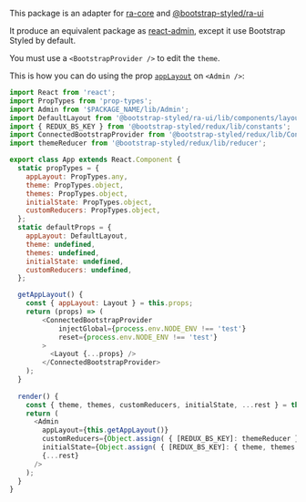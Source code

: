 This package is an adapter for [ra-core](https://www.npmjs.com/package/ra-core) and [@bootstrap-styled/ra-ui](https://www.npmjs.com/package/@bootstrap-styled/ra-ui)

It produce an equivalent package as [react-admin](https://www.npmjs.com/package/react-admin), except it use Bootstrap Styled by default.

You must use a `<BootstrapProvider />` to edit the `theme`.

This is how you can do using the prop [`appLayout`](https://marmelab.com/react-admin/Admin.html#applayout) on `<Admin />`:


```js static
import React from 'react';
import PropTypes from 'prop-types';
import Admin from '$PACKAGE_NAME/lib/Admin';
import DefaultLayout from '@bootstrap-styled/ra-ui/lib/components/layout/Layout';
import { REDUX_BS_KEY } from '@bootstrap-styled/redux/lib/constants';
import ConnectedBootstrapProvider from '@bootstrap-styled/redux/lib/ConnectedBootstrapProvider';
import themeReducer from '@bootstrap-styled/redux/lib/reducer';

export class App extends React.Component {
  static propTypes = {
    appLayout: PropTypes.any,
    theme: PropTypes.object,
    themes: PropTypes.object,
    initialState: PropTypes.object,
    customReducers: PropTypes.object,
  };
  static defaultProps = {
    appLayout: DefaultLayout,
    theme: undefined,
    themes: undefined,
    initialState: undefined,
    customReducers: undefined,
  };

  getAppLayout() {
    const { appLayout: Layout } = this.props;
    return (props) => (
        <ConnectedBootstrapProvider
            injectGlobal={process.env.NODE_ENV !== 'test'}
            reset={process.env.NODE_ENV !== 'test'}
        >
          <Layout {...props} />
        </ConnectedBootstrapProvider>
    );
  }
  
  render() {
    const { theme, themes, customReducers, initialState, ...rest } = this.props;
    return (
      <Admin
        appLayout={this.getAppLayout()}
        customReducers={Object.assign( { [REDUX_BS_KEY]: themeReducer }, customReducers)}
        initialState={Object.assign( { [REDUX_BS_KEY]: { theme, themes } }, initialState)}
        {...rest}
      />
    );
  }
}
```
